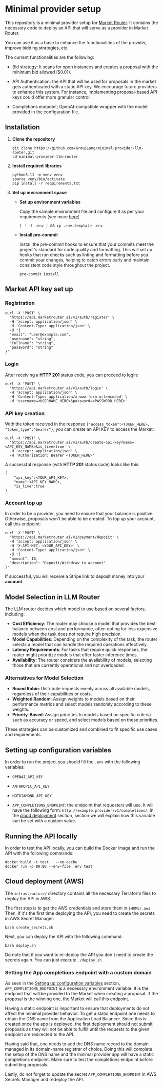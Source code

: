# Minimal provider setup

This repository is a minimal provider setup for [Market Router](https://api.marketrouter.ai). It contains the necessary code to deploy an API that will serve as a provider in Market Router.

You can use it as a base to enhance the functionalities of the provider, improve bidding strategies, etc.

The current functionalities are the following:
- Bid strategy: It scans for open instances and creates a proposal with the minimum bid allowed ($0.01).

- API Authentication: the API that will be used for proposals in the market gets authenticated with a static API key. We encourage future providers to enhance this system. For instance, implementing proposal-based API keys could offer more granular control.

- Completions endpoint: OpenAI-compatible wrapper with the model provided in the configuration file.

## Installation

1. **Clone the repository**

   ```shell
   git clone https://github.com/GroupLang/minimal-provider-llm-router.git
   cd minimal-provider-llm-router
   ```
2. **Install required libraries**
   ```shell
   python3.11 -m venv venv
   source venv/bin/activate
   pip install -r requirements.txt
   ```
3. **Set up environment space**
    - **Set up environment variables**
        
        Copy the sample environment file and configure it as per your requirements (see more [here](#setting-up-configuration-variables)).

        ```shell
        [ ! -f .env ] && cp .env.template .env
        ```

    - **Install pre-commit**

        Install the pre-commit hooks to ensure that your commits meet the project's standard for code quality and formatting. This will set up hooks that run checks such as linting and formatting before you commit your changes, helping to catch errors early and maintain consistent code style throughout the project.

        ```shell
        pre-commit install
        ```

## Market API key set up

### Registration
```shell
curl -X 'POST' \
  'https://api.marketrouter.ai/v1/auth/register' \
  -H 'accept: application/json' \
  -H 'Content-Type: application/json' \
  -d '{
  "email": "user@example.com",
  "username": "string",
  "fullname": "string",
  "password": "string"
}'
```

### Login
After receiving a **HTTP 201** status code, you can proceed to login:

```shell
curl -X 'POST' \
  'https://api.marketrouter.ai/v1/auth/login' \
  -H 'accept: application/json' \
  -H 'Content-Type: application/x-www-form-urlencoded' \
  -d 'username=<USERNAME_HERE>&password=<PASSWORD_HERE>'
```

### API key creation
With the token received in the response `{"access_token":<TOKEN_HERE>, "token_type":"bearer"}`, you can create an API KEY to access the Market:

```shell
curl -X 'POST' \
  'https://api.marketrouter.ai/v1/auth/create-api-key?name=<API_KEY_NAME>&is_live=true' \
  -H 'accept: application/json' \
  -H 'Authorization: Bearer <TOKEN_HERE>'
```

A successful response (with **HTTP 201** status code) looks like this:
```shell
{
    "api_key":<YOUR_API_KEY>,
    "name":<API_KEY_NAME>,
    "is_live":true
}
```

### Account top up

In order to be a provider, you need to ensure that your balance is positive. Otherwise, proposals won't be able to be created. To top up your account, call this endpoint:

```shell
curl -X 'POST' \
  'https://api.marketrouter.ai/v1/payment/deposit' \
  -H 'accept: application/json' \
  -H 'X-API-KEY: <YOUR_API_KEY>' \
  -H 'Content-Type: application/json' \
  -d '{
  "amount": 10,
  "description": "Deposit/Withdraw to account"
}'
```

If successful, you will receive a Stripe link to deposit money into your **account**.

## Model Selection in LLM Router

The LLM router decides which model to use based on several factors, including:

- **Cost Efficiency**: The router may choose a model that provides the best balance between cost and performance, often opting for less expensive models when the task does not require high precision.
- **Model Capabilities**: Depending on the complexity of the task, the router selects a model that can handle the required operations effectively.
- **Latency Requirements**: For tasks that require quick responses, the router might prioritize models that offer faster inference times.
- **Availability**: The router considers the availability of models, selecting those that are currently operational and not overloaded.

### Alternatives for Model Selection

- **Round Robin**: Distribute requests evenly across all available models, regardless of their capabilities or costs.
- **Weighted Random**: Assign weights to models based on their performance metrics and select models randomly according to these weights.
- **Priority-Based**: Assign priorities to models based on specific criteria such as accuracy or speed, and select models based on these priorities.

These strategies can be customized and combined to fit specific use cases and requirements.

## Setting up configuration variables

In order to run the project you should fill the `.env` with the following variables:

- `OPENAI_API_KEY`
- `ANTHROPIC_API_KEY`
- `NOTDIAMOND_API_KEY`

- `APP_COMPLETIONS_ENDPOINT`: the endpoint that requesters will use. It will have the following form: `http://example.provider/v1/completions/`. In the [cloud deployment](#cloud-deployment-aws) section, section we will explain how this variable can be set with a custom value.

## Running the API locally

In order to test the API locally, you can build the Docker image and run the API with the following commands:

```shell
docker build -t test . --no-cache
docker run -p 80:80 --env-file .env test
```

## Cloud deployment (AWS)
The `infrastructure/` directory contains all the necessary Terraform files to deploy the API in AWS.

The first step is to get the AWS credentials and store them in `$HOME/.aws`. Then, if it's the first time deploying the API, you need to create the secrets in AWS Secret Manager: 
```shell
bash create_secrets.sh
```

Next, you can deploy the API with the following command:
```shell
bash deploy.sh
```

Do note that if you want to re-deploy the API you don't need to create the secrets again. You can just execute `./deploy.sh`.

### Setting the App completions endpoint with a custom domain
As seen in the [Setting up configuration variables](#setting-up-configuration-variables) section, `APP_COMPLETIONS_ENDPOINT` is a necessary environment variable. It is the endpoint that will be provided to the Market when creating a proposal. If the proposal is the winning one, the Market will call this endpoint.

Having a static endpoint is important to ensure that deployments do not affect the minimal provider behavior. To get a static endpoint one needs to obtain the DNS name from the Application Load Balancer. Since this is created once the app is deployed, the first deployment should not submit proposals as they will not be able to fulfill until the requests to the given endpoint are redirected to the API.

Having said that, one needs to add the DNS name record to the domain managed in its domain-name registrar of choice. Doing this will complete the setup of the DNS name and the minimal provider app will have a static completions endpoint. Make sure to test the completions endpoint before submitting proposals.

Lastly, do not forget to update the secret `APP_COMPLETIONS_ENDPOINT` in AWS Secrets Manager and redeploy the API.
